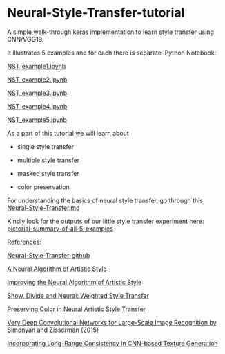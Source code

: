 # Neural-Style-Transfer-tutorial
A simple walk-through keras implementation to learn style transfer using CNN/VGG19.

It illustrates 5 examples and for each there is separate IPython Notebook:

[NST_example1.ipynb](https://github.com/Vishwa22/Neural-Style-Transfer-tutorial/blob/master/NST_example1.ipynb)

[NST_example2.ipynb](https://github.com/Vishwa22/Neural-Style-Transfer-tutorial/blob/master/NST_example2.ipynb)

[NST_example3.ipynb](https://github.com/Vishwa22/Neural-Style-Transfer-tutorial/blob/master/NST_example3.ipynb)

[NST_example4.ipynb](https://github.com/Vishwa22/Neural-Style-Transfer-tutorial/blob/master/NST_example4.ipynb)

[NST_example5.ipynb](https://github.com/Vishwa22/Neural-Style-Transfer-tutorial/blob/master/NST_example5.ipynb)

As a part of this tutorial we will learn about

* single style transfer

* multiple style transfer

* masked style transfer

* color preservation

For understanding the basics of neural style transfer, go through this [Neural-Style-Transfer.md](https://github.com/Vishwa22/Neural-Style-Transfer-tutorial/blob/master/Neural-Style-Transfer.md)

Kindly look for the outputs of our little style transfer experiment here: [pictorial-summary-of-all-5-examples](https://github.com/Vishwa22/Neural-Style-Transfer-tutorial/tree/master/pictorial-summary-of-all-5-examples)

References:

[Neural-Style-Transfer-github](https://github.com/titu1994/Neural-Style-Transfer)

[A Neural Algorithm of Artistic Style](http://arxiv.org/abs/1508.06576)

[Improving the Neural Algorithm of Artistic Style](https://arxiv.org/abs/1605.04603)

[Show, Divide and Neural: Weighted Style Transfer](http://cs231n.stanford.edu/reports/2016/pdfs/208_Report.pdf)

[Preserving Color in Neural Artistic Style Transfer](https://arxiv.org/abs/1606.05897)

[Very Deep Convolutional Networks for Large-Scale Image Recognition by Simonyan and Zisserman (2015)](https://arxiv.org/abs/1409.1556)

[Incorporating Long-Range Consistency in CNN-based Texture Generation](https://arxiv.org/abs/1606.01286)
